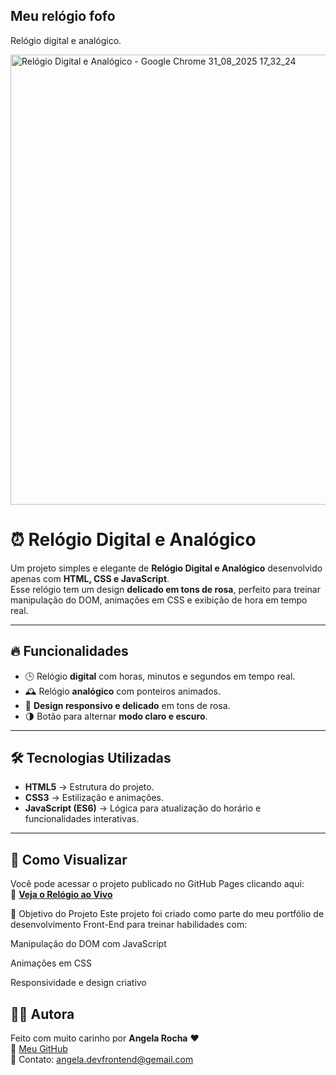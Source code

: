 ## Meu relógio fofo
Relógio digital e analógico.

<img width="1024" height="720" alt="Relógio Digital e Analógico - Google Chrome 31_08_2025 17_32_24" src="https://github.com/user-attachments/assets/3c08ce41-b52f-4fde-93b5-fc898e8c7dbb" />

# ⏰ Relógio Digital e Analógico 

Um projeto simples e elegante de **Relógio Digital e Analógico** desenvolvido apenas com **HTML, CSS e JavaScript**.  
Esse relógio tem um design **delicado em tons de rosa**, perfeito para treinar manipulação do DOM, animações em CSS e exibição de hora em tempo real.

---

## 🔥 Funcionalidades
- 🕒 Relógio **digital** com horas, minutos e segundos em tempo real.
- 🕰️ Relógio **analógico** com ponteiros animados.
- 🎨 **Design responsivo e delicado** em tons de rosa.
- 🌗 Botão para alternar **modo claro e escuro**.

---

## 🛠️ Tecnologias Utilizadas
- **HTML5** → Estrutura do projeto.  
- **CSS3** → Estilização e animações.  
- **JavaScript (ES6)** → Lógica para atualização do horário e funcionalidades interativas.

---

## 🚀 Como Visualizar
Você pode acessar o projeto publicado no GitHub Pages clicando aqui:  
🔗 [**Veja o Relógio ao Vivo**](https://angela-rocha.github.io/meu_relogio_fofo)


🎯 Objetivo do Projeto
Este projeto foi criado como parte do meu portfólio de desenvolvimento Front-End para treinar habilidades com:

Manipulação do DOM com JavaScript

Animações em CSS

Responsividade e design criativo

## 👩‍💻 Autora

Feito com muito carinho por **Angela Rocha** ❤️  
🔗 [Meu GitHub](https://github.com/angela-silva)  
📧 Contato: angela.devfrontend@gemail.com  

